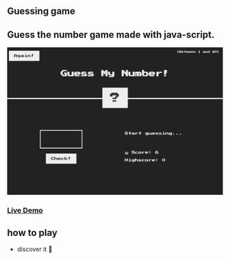 ##  Guessing game 

## Guess the number game made with java-script. 

![screen shot](Gueesing-game.png)
### [Live Demo](https://rawan-kh.github.io/Kalbonyan-Elmarsos/2-udemy/2-Js/projects/GuessingGame/)

## how to play
- discover it 🎉
